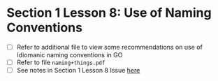 # Section 1 Lesson 8: Use of Naming Conventions

- [ ] Refer to additional file to view some recommendations on use of Idiomanic naming conventions in GO
- [ ] Refer to file `naming+things.pdf`
- [ ] See notes in Section 1 Lesson 8 Issue [here](https://github.com/rodriggj/Go/issues/8)